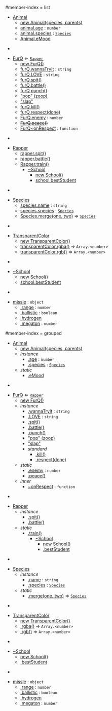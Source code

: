 #member-index = list
* [Animal](#Animal)
  * [new Animal(species, parents)](#new_Animal_new)
  * [animal.age](#Animal#age) : <code>number</code>
  * [animal.species](#Animal#species) : <code>[Species](#Species)</code>
  * [Animal.eMood](#Animal.eMood)

-

* [FurQ](#FurQ) ⇐ <code>[Rapper](#Rapper)</code>
  * [new FurQ()](#new_FurQ_new)
  * [furQ.wannaTryIt](#FurQ#wannaTryIt) : <code>string</code>
  * [furQ.LOVE](#FurQ#LOVE) : <code>string</code>
  * [furQ.spit()](#FurQ#spit)
  * [furQ.battle()](#Rapper#battle)
  * [furQ.punch()](#FurQ#punch)
  * ["pop" (zoop)](#FurQ#event_pop)
  * ["slap"](#FurQ#event_slap)
  * [furQ.kill()](#FurQ#kill)
  * [furQ.respect(done)](#FurQ#respect)
  * [FurQ.enemy](#FurQ.enemy) : <code>number</code>
  * ~~[FurQ.peace()](#FurQ.peace)~~
  * [FurQ~onRespect](#FurQ..onRespect) : <code>function</code>

-

* [Rapper](#Rapper)
  * [rapper.spit()](#Rapper#spit)
  * [rapper.battle()](#Rapper#battle)
  * [Rapper.train()](#Rapper.train)
    * [~School](#Rapper.train..School)
      * [new School()](#new_Rapper.train..School_new)
      * [school.bestStudent](#Rapper.train..School#bestStudent)

-

* [Species](#Species)
  * [species.name](#Species#name) : <code>string</code>
  * [species.species](#Species#species) : <code>[Species](#Species)</code>
  * [Species.merge(one, two)](#Species.merge) ⇒ <code>[Species](#Species)</code>

-

* [TransparentColor](#TransparentColor)
  * [new TransparentColor()](#new_TransparentColor_new)
  * [transparentColor.rgba()](#TransparentColor#rgba) ⇒ <code>Array.&lt;number&gt;</code>
  * [transparentColor.rgb()](#TransparentColor#rgb) ⇒ <code>Array.&lt;number&gt;</code>

-

* [~School](#Rapper.train..School)
  * [new School()](#new_Rapper.train..School_new)
  * [school.bestStudent](#Rapper.train..School#bestStudent)

-


* [missle](#missle) : <code>object</code>
  * [.range](#missle.range) : <code>number</code>
  * [.ballistic](#missle.ballistic) : <code>boolean</code>
  * [.hydrogen](#missle.hydrogen)
  * [.megaton](#missle.megaton) : <code>number</code>


#member-index = grouped
* [Animal](#Animal)
  * [new Animal(species, parents)](#new_Animal_new)
  * _instance_
    * [.age](#Animal#age) : <code>number</code>
    * [.species](#Animal#species) : <code>[Species](#Species)</code>
  * _static_
    * [.eMood](#Animal.eMood)

-

* [FurQ](#FurQ) ⇐ <code>[Rapper](#Rapper)</code>
  * [new FurQ()](#new_FurQ_new)
  * _instance_
    * [.wannaTryIt](#FurQ#wannaTryIt) : <code>string</code>
    * [.LOVE](#FurQ#LOVE) : <code>string</code>
    * [.spit()](#FurQ#spit)
    * [.battle()](#Rapper#battle)
    * [.punch()](#FurQ#punch)
    * ["pop" (zoop)](#FurQ#event_pop)
    * ["slap"](#FurQ#event_slap)
    * _standard_
      * [.kill()](#FurQ#kill)
      * [.respect(done)](#FurQ#respect)
  * _static_
    * [.enemy](#FurQ.enemy) : <code>number</code>
    * ~~[.peace()](#FurQ.peace)~~
  * _inner_
    * [~onRespect](#FurQ..onRespect) : <code>function</code>

-

* [Rapper](#Rapper)
  * _instance_
    * [.spit()](#Rapper#spit)
    * [.battle()](#Rapper#battle)
  * _static_
    * [.train()](#Rapper.train)
      * [~School](#Rapper.train..School)
        * [new School()](#new_Rapper.train..School_new)
        * [.bestStudent](#Rapper.train..School#bestStudent)

-

* [Species](#Species)
  * _instance_
    * [.name](#Species#name) : <code>string</code>
    * [.species](#Species#species) : <code>[Species](#Species)</code>
  * _static_
    * [.merge(one, two)](#Species.merge) ⇒ <code>[Species](#Species)</code>

-

* [TransparentColor](#TransparentColor)
  * [new TransparentColor()](#new_TransparentColor_new)
  * [.rgba()](#TransparentColor#rgba) ⇒ <code>Array.&lt;number&gt;</code>
  * [.rgb()](#TransparentColor#rgb) ⇒ <code>Array.&lt;number&gt;</code>

-

* [~School](#Rapper.train..School)
  * [new School()](#new_Rapper.train..School_new)
  * [.bestStudent](#Rapper.train..School#bestStudent)

-


* [missle](#missle) : <code>object</code>
  * [.range](#missle.range) : <code>number</code>
  * [.ballistic](#missle.ballistic) : <code>boolean</code>
  * [.hydrogen](#missle.hydrogen)
  * [.megaton](#missle.megaton) : <code>number</code>
